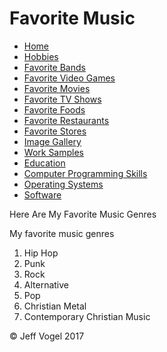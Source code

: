 <body onload="FavoriteMusicProcess()">
		<div id = "header">
			<h1>Favorite Music</h1>
		</div>
		<div class="nav">
			<ul>
				<li><a href="Website About Me - Print/Website About Me - Main - print.md">Home</a></li>
				<li><a href="Website About Me - Print/Website About Me - Hobbies - print.md">Hobbies</a></li>
				<li><a href="Website About Me - Print/Website About Me - Favorite Bands - print.md">Favorite Bands</a></li>
				<li><a href="Website About Me - Print/Website About Me - Favorite Video Games - print.md">Favorite Video Games</a></li>
				<li><a href="Website About Me - Print/Website About Me - Favorite Movies - print.md">Favorite Movies</a></li>
				<li><a href="Website About Me - Print/Website About Me - Favorite TV Shows - print.md">Favorite TV Shows</a></li>
				<li><a href="Website About Me - Print/Website About Me - Favorite Foods - print.md">Favorite Foods</a></li>
				<li><a href="Website About Me - Print/Website About Me - Favorite Restaurants - print.md">Favorite Restaurants</a></li>
				<li><a href="Website About Me - Print/Website About Me - Favorite Stores - print.md">Favorite Stores</a></li>
				<li><a href="Website About Me - Print/Website About Me - Image Gallery - print.md">Image Gallery</a></li>
				<li><a href="Website About Me - Print/Website About Me - Work Samples - print.md">Work Samples</a></li>
				<li><a href="Website About Me - Print/Website About Me - Education - print.md">Education</a></li>
				<li><a href="Website About Me - Print/Website About Me - Computer Programming Skills - print.md">Computer Programming Skills</a></li>
				<li><a href="Website About Me - Print/Website About Me - Operating Systems - print.md">Operating Systems</a></li>
				<li><a href="Website About Me - Print/Website About Me - Software - print.md">Software</a></li>
			</ul>
		</div>
		<div id = "content">
			<p>Here Are My Favorite Music Genres</p>
			<p>My favorite music genres</p>
			<div id="myFavoriteMusicDivElement">
				<ol>
					<li>Hip Hop</li>
					<li>Punk</li>
					<li>Rock</li>
					<li>Alternative</li>
					<li>Pop</li>
					<li>Christian Metal</li>
					<li>Contemporary Christian Music</li>
				</ol>
			</div>
		</div>
		<div id = "footer">
			<p>&copy; Jeff Vogel 2017</p>
		</div>
	</body>
